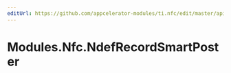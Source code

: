 ```yaml
---
editUrl: https://github.com/appcelerator-modules/ti.nfc/edit/master/apidoc/NdefRecord.yml
---
```

# Modules.Nfc.NdefRecordSmartPoster

<TypeHeader/>

<ApiDocs/>
